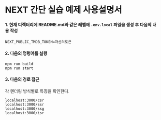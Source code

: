 # NEXT 간단 실습 예제 사용설명서

#### 1. 현재 디렉터리에 README.md와 같은 레벨에 `.env.local` 파일을 생성 후 다음의 내용 작성

```
NEXT_PUBLIC_TMDB_TOKEN=자신의토큰
```

#### 2. 다음의 명령어를 실행

```
npm run build
npm run start
```

#### 3. 다음의 경로 접근

각 렌더링 방식별로 특징을 확인한다.

```
localhost:3000/csr
localhost:3000/ssr
localhost:3000/ssg
localhost:3000/isr
```
